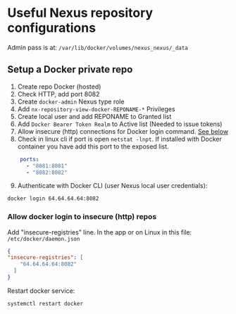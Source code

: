 # Useful Nexus repository configurations

Admin pass is at: `/var/lib/docker/volumes/nexus_nexus/_data`

## Setup a Docker private repo

1. Create repo Docker (hosted)
2. Check HTTP, add port 8082
3. Create `docker-admin` Nexus type role
4. Add `nx-repository-view-docker-REPONAME-*` Privileges
5. Create local user and add REPONAME to Granted list
6. Add `Docker Bearer Token Realm` to Active list (Needed to issue tokens)
7. Allow insecure (http) connections for Docker login command. [See below](#allow-docker-login-to-insecure-http-repos)
8. Check in linux cli if port is open `netstat -lnpt`. If installed with Docker container you have add this port to the exposed list.

```yaml
    ports:
      - "8081:8081"
      - "8082:8082"

```

9. Authenticate with Docker CLI (user Nexus local user credentials):

```bash
docker login 64.64.64.64:8082
```

### Allow docker login to insecure (http) repos

Add "insecure-registries" line. In the app or on Linux in this file:
`/etc/docker/daemon.json`

```json
{
"insecure-registries": [
    "64.64.64.64:8082"
  ]
}
```
Restart docker service:
```bash
systemctl restart docker
```
